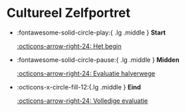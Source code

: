 # Cultureel Zelfportret


<div class="grid cards" markdown>

-   :fontawesome-solid-circle-play:{ .lg .middle } __Start__

    [:octicons-arrow-right-24: Het begin](./start.md)

-   :fontawesome-solid-circle-pause:{ .lg .middle } __Midden__


    [:octicons-arrow-right-24: Evaluatie halverwege](#)

-   :octicons-x-circle-fill-12:{.lg .middle } __Eind__

    [:octicons-arrow-right-24: Volledige evaluatie](#)


</div>